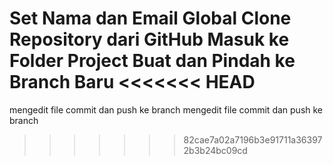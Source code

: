 Set Nama dan Email Global
Clone Repository dari GitHub
Masuk ke Folder Project
Buat dan Pindah ke Branch Baru
<<<<<<< HEAD
=======
mengedit file
commit dan push ke branch
mengedit file
commit dan push ke branch
>>>>>>> 82cae7a02a7196b3e91711a363972b3b24bc09cd
